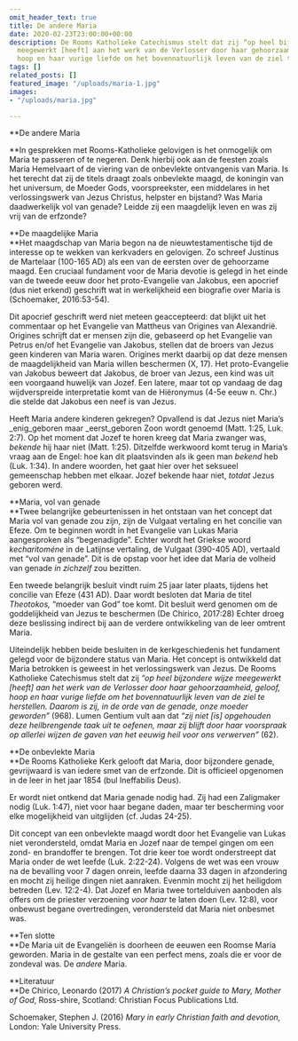```yaml
---
omit_header_text: true
title: De andere Maria
date: 2020-02-23T23:00:00+00:00
description: De Rooms Katholieke Catechismus stelt dat zij “op heel bijzondere wijze
  meegewerkt [heeft] aan het werk van de Verlosser door haar gehoorzaamheid, geloof,
  hoop en haar vurige liefde om het bovennatuurlijk leven van de ziel te herstellen.
tags: []
related_posts: []
featured_image: "/uploads/maria-1.jpg"
images:
- "/uploads/maria.jpg"

---
```

**De andere Maria  
  
**In gesprekken met Rooms-Katholieke gelovigen is het onmogelijk om Maria te passeren of te negeren. Denk hierbij ook aan de feesten zoals Maria Hemelvaart of de viering van de onbevlekte ontvangenis van Maria. Is het terecht dat zij de titels draagt zoals onbevlekte maagd, de koningin van het universum, de Moeder Gods, voorspreekster, een middelares in het verlossingswerk van Jezus Christus, helpster en bijstand? Was Maria daadwerkelijk vol van genade? Leidde zij een maagdelijk leven en was zij vrij van de erfzonde?

**De maagdelijke Maria  
**Het maagdschap van Maria begon na de nieuwtestamentische tijd de interesse op te wekken van kerkvaders en gelovigen. Zo schreef Justinus de Martelaar (100-165 AD) als een van de eersten over de gehoorzame maagd. Een cruciaal fundament voor de Maria devotie is gelegd in het einde van de tweede eeuw door het proto-Evangelie van Jakobus, een apocrief (dus niet erkend) geschrift wat in werkelijkheid een biografie over Maria is (Schoemaker, 2016:53-54).

Dit apocrief geschrift werd niet meteen geaccepteerd: dat blijkt uit het commentaar op het Evangelie van Mattheus van Origines van Alexandrië. Origines schrijft dat er mensen zijn die, gebaseerd op het Evangelie van Petrus en/of het Evangelie van Jakobus, stellen dat de broers van Jezus geen kinderen van Maria waren. Origines merkt daarbij op dat deze mensen de maagdelijkheid van Maria willen beschermen (X, 17). Het proto-Evangelie van Jakobus beweert dat Jakobus, de broer van Jezus, een kind was uit een voorgaand huwelijk van Jozef. Een latere, maar tot op vandaag de dag wijdverspreide interpretatie komt van de Hiëronymus (4-5e eeuw n. Chr.) die stelde dat Jakobus een neef is van Jezus.

Heeft Maria andere kinderen gekregen? Opvallend is dat Jezus niet Maria’s _enig_geboren maar _eerst_geboren Zoon wordt genoemd (Matt. 1:25, Luk. 2:7). Op het moment dat Jozef te horen kreeg dat Maria zwanger was, _bekende_ hij haar niet (Matt. 1:25). Ditzelfde werkwoord komt terug in Maria’s vraag aan de Engel: hoe kan dit plaatsvinden als ik geen man _bekend_ heb (Luk. 1:34). In andere woorden, het gaat hier over het seksueel gemeenschap hebben met elkaar. Jozef bekende haar niet, _totdat_ Jezus geboren werd.

**Maria, vol van genade  
**Twee belangrijke gebeurtenissen in het ontstaan van het concept dat Maria vol van genade zou zijn, zijn de Vulgaat vertaling en het concilie van Efeze. Om te beginnen wordt in het Evangelie van Lukas Maria aangesproken als “begenadigde”. Echter wordt het Griekse woord _kecharitoméne_ in de Latijnse vertaling, de Vulgaat (390-405 AD), vertaald met “vol van genade”. Dit is de opstap voor het idee dat Maria de volheid van genade _in zichzelf_ zou bezitten.

Een tweede belangrijk besluit vindt ruim 25 jaar later plaats, tijdens het concilie van Efeze (431 AD). Daar wordt besloten dat Maria de titel _Theotokos,_ “moeder van God” toe komt. Dit besluit werd genomen om de goddelijkheid van Jezus te beschermen (De Chirico, 2017:28) Echter droeg deze beslissing indirect bij aan de verdere ontwikkeling van de leer omtrent Maria.

Uiteindelijk hebben beide besluiten in de kerkgeschiedenis het fundament gelegd voor de bijzondere status van Maria. Het concept is ontwikkeld dat Maria betrokken is geweest in het verlossingswerk van Jezus. De Rooms Katholieke Catechismus stelt dat zij _“op heel bijzondere wijze meegewerkt \[heeft\] aan het werk van de Verlosser door haar gehoorzaamheid, geloof, hoop en haar vurige liefde om het bovennatuurlijk leven van de ziel te herstellen. Daarom is zij, in de orde van de genade, onze moeder geworden”_ (968). Lumen Gentium vult aan dat _“zij niet \[is\] opgehouden deze heilbrengende taak uit te oefenen, maar zij blijft door haar voorspraak op allerlei wijzen de gaven van het eeuwig heil voor ons verwerven”_ (62).

**De onbevlekte Maria  
**De Rooms Katholieke Kerk gelooft dat Maria, door bijzondere genade, gevrijwaard is van iedere smet van de erfzonde. Dit is officieel opgenomen in de leer in het jaar 1854 (bul Ineffabilis Deus).

Er wordt niet ontkend dat Maria genade nodig had. Zij had een Zaligmaker nodig (Luk. 1:47), niet voor haar begane daden, maar ter bescherming voor elke mogelijkheid van uitglijden (cf. Judas 24-25).

Dit concept van een onbevlekte maagd wordt door het Evangelie van Lukas niet verondersteld, omdat Maria en Jozef naar de tempel gingen om een zond- en brandoffer te brengen. Tot drie keer toe wordt onderstreept dat Maria onder de wet leefde (Luk. 2:22-24). Volgens de wet was een vrouw na de bevalling voor 7 dagen onrein, leefde daarna 33 dagen in afzondering en mocht zij heilige dingen niet aanraken. Evenmin mocht zij het heiligdom betreden (Lev. 12:2-4). Dat Jozef en Maria twee tortelduiven aanboden als offers om de priester verzoening _voor haar_ te laten doen (Lev. 12:8), voor onbewust begane overtredingen, verondersteld dat Maria niet onbesmet was.

**Ten slotte  
**De Maria uit de Evangeliën is doorheen de eeuwen een Roomse Maria geworden. Maria in de gestalte van een perfect mens, zoals die er voor de zondeval was. De _andere_ Maria.

**Literatuur  
**De Chirico, Leonardo (2017) _A Christian’s pocket guide to Mary, Mother of God_, Ross-shire, Scotland: Christian Focus Publications Ltd.

Schoemaker, Stephen J. (2016) _Mary in early Christian faith and devotion,_ London: Yale University Press.